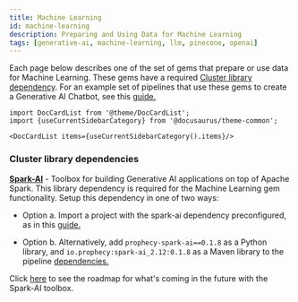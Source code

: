 ```yaml
---
title: Machine Learning
id: machine-learning
description: Preparing and Using Data for Machine Learning
tags: [generative-ai, machine-learning, llm, pinecone, openai]
---
```


Each page below describes one of the set of gems that prepare or use data for Machine Learning. These gems have a required [Cluster library dependency](/docs/Spark/gems/machine-learning/machine-learning.md#cluster-library-dependencies). For an example set of pipelines that use these gems to create a Generative AI Chatbot, see this [guide.](docs/Spark/gems/machine-learning/genaichatbot.md)

```mdx-code-block
import DocCardList from '@theme/DocCardList';
import {useCurrentSidebarCategory} from '@docusaurus/theme-common';

<DocCardList items={useCurrentSidebarCategory().items}/>
```

### Cluster library dependencies

[**Spark-AI**](https://github.com/prophecy-io/spark-ai/tree/main) - Toolbox for building Generative AI applications on top of Apache Spark. This library dependency is required for the Machine Learning gem functionality. Setup this dependency in one of two ways:

- Option a. Import a project with the spark-ai dependency preconfigured, as in this [guide.](docs/Spark/gems/machine-learning/genaichatbot.md#1c-load-the-git-repository)

- Option b. Alternatively, add `prophecy-spark-ai==0.1.8` as a Python library, and `io.prophecy:spark-ai_2.12:0.1.8` as a Maven library to the pipeline [dependencies.](/docs/extensibility/dependencies/spark-dependencies.md#add-dependency)

Click [here](https://github.com/prophecy-io/spark-ai/tree/main#roadmap) to see the roadmap for what's coming in the future with the Spark-AI toolbox.
